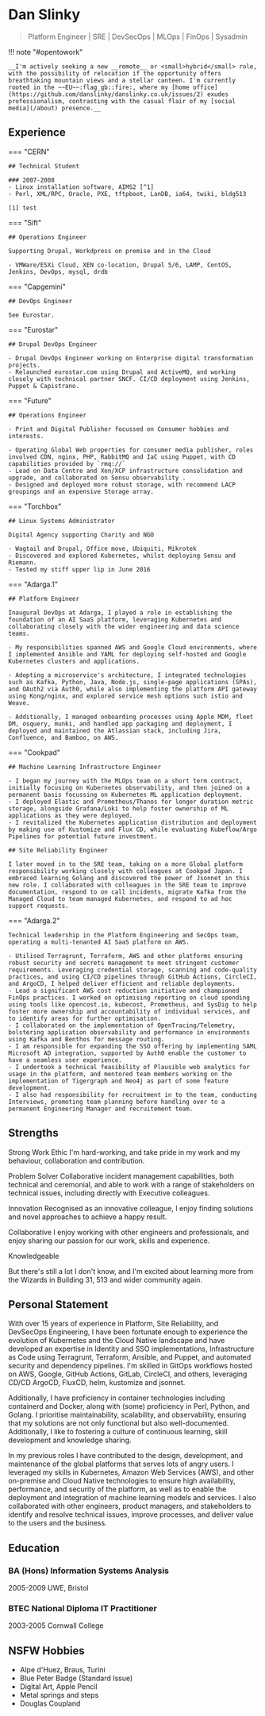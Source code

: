 # Dan Slinky
> Platform Engineer | SRE | DevSecOps | MLOps | FinOps | Sysadmin

!!! note "#opentowork"

    __I'm actively seeking a new __remote__ or <small>hybrid</small> role, with the possibility of relocation if the opportunity offers breathtaking mountain views and a stellar canteen. I'm currently rooted in the ~~EU~~:flag_gb::fire:, where my [home office](https://github.com/danslinky/danslinky.co.uk/issues/2) exudes professionalism, contrasting with the casual flair of my [social media](/about) presence.__

## Experience

=== "CERN"

    ## Technical Student 

    ### 2007-2008
    - Linux installation software, AIMS2 [^1]
    - Perl, XML/RPC, Oracle, PXE, tftpboot, LanDB, ia64, twiki, bldg513

    [1] test

=== "Sift"

    ## Operations Engineer

    Supporting Drupal, Workdpress on premise and in the Cloud

    - VMWare/ESXi Cloud, XEN co-location, Drupal 5/6, LAMP, CentOS, Jenkins, DevOps, mysql, drdb

=== "Capgemini"

    ## DevOps Engineer

    See Eurostar.

=== "Eurostar"

    ## Drupal DevOps Engineer

    - Drupal DevOps Engineer working on Enterprise digital transformation projects.
    - Relaunched eurostar.com using Drupal and ActiveMQ, and working closely with technical partner SNCF. CI/CD deployment using Jenkins, Puppet & Capistrano.

=== "Future"

    ## Operations Engineer

    - Print and Digital Publisher focussed on Consumer hobbies and interests.

    - Operating Global Web properties for consumer media publisher, roles involved CDN, nginx, PHP, RabbitMQ and IaC using Puppet, with CD capabilities provided by `rmq://`
    - Lead on Data Centre and Xen/XCP infrastructure consolidation and upgrade, and collaborated on Sensu observability .
    - Designed and deployed more robust storage, with recommend LACP groupings and an expensive Storage array.


=== "Torchbox"

    ## Linux Systems Administrator

    Digital Agency supporting Charity and NGO

    - Wagtail and Drupal, Office move, Ubiquiti, Mikrotek
    - Discovered and explored Kubernetes, whilst deploying Sensu and Riemann.
    - Tested my stiff upper lip in June 2016

=== "Adarga.1"

    ## Platform Engineer

    Inaugural DevOps at Adarga, I played a role in establishing the foundation of an AI SaaS platform, leveraging Kubernetes and collaborating closely with the wider engineering and data science teams.

    - My responsibilities spanned AWS and Google Cloud environments, where I implemented Ansible and YAML for deploying self-hosted and Google Kubernetes clusters and applications.

    - Adopting a microservice's architecture, I integrated technologies such as Kafka, Python, Java, Node.js, single-page applications (SPAs), and OAuth2 via Auth0, while also implementing the platform API gateway using Kong/nginx, and explored service mesh options such istio and Weave.

    - Additionally, I managed onboarding processes using Apple MDM, fleet DM, osquery, munki, and handled app packaging and deployment, I deployed and maintained the Atlassian stack, including Jira, Confluence, and Bamboo, on AWS.


=== "Cookpad"

    ## Machine Learning Infrastructure Engineer
 
    - I began my journey with the MLOps team on a short term contract, initially focusing on Kubernetes observability, and then joined on a permanent basis focussing on Kubernetes ML application deployment.
    - I deployed Elastic and Prometheus/Thanos for longer duration metric storage, alongside Grafana/Loki to help foster ownership of ML applications as they were deployed.
    - I revitalized the Kubernetes application distribution and deployment by making use of Kustomize and Flux CD, while evaluating Kubeflow/Argo Pipelines for potential future investment.

    ## Site Reliability Engineer

    I later moved in to the SRE team, taking on a more Global platform responsibility working closely with colleagues at Cookpad Japan. I embraced learning Golang and discovered the power of Jsonnet in this new role. I collaborated with colleagues in the SRE team to improve documentation, respond to on call incidents, migrate Kafka from the Managed Cloud to team managed Kubernetes, and respond to ad hoc support requests.


=== "Adarga.2"

    Technical leadership in the Platform Engineering and SecOps team, operating a multi-tenanted AI SaaS platform on AWS.

    - Utilised Terragrunt, Terraform, AWS and other platforms ensuring robust security and secrets management to meet stringent customer requirements. Leveraging credential storage, scanning and code-quality practices, and using CI/CD pipelines through GitHub Actions, CircleCI, and ArgoCD, I helped deliver efficient and reliable deployments.
    - Lead a significant AWS cost reduction initiative and championed FinOps practices. I worked on optimising reporting on cloud spending using tools like opencost.io, kubecost, Prometheus, and SysDig to help foster more ownership and accountability of individual services, and to identify areas for further optimisation.
    - I collaborated on the implementation of OpenTracing/Telemetry, bolstering application observability and performance in environments using Kafka and Benthos for message routing.
    - I am responsible for expanding the SSO offering by implementing SAML Microsoft AD integration, supported by Auth0 enable the customer to have a seamless user experience.
    - I undertook a technical feasibility of Plausible web analytics for usage in the platform, and mentored team members working on the implementation of Tigergraph and Neo4j as part of some feature development.
    - I also had responsibility for recruitment in to the team, conducting Interviews, promoting team planning before handling over to a permanent Engineering Manager and recruitement team.


## Strengths
Strong Work Ethic
I'm hard-working, and take pride in my work and my behaviour,  collaboration and contribution.

Problem Solver
Collaborative incident management capabilities, both technical and ceremonial, and able to work with a range of stakeholders on technical issues, including directly with Executive colleagues.

Innovation
Recognised as an innovative colleague, I enjoy finding solutions and novel approaches to achieve a happy result.

Collaborative
I enjoy working with other engineers and professionals, and enjoy sharing our passion for our work, skills and experience.

Knowledgeable

But there's still a lot I don't know, and I'm excited about learning more from the Wizards in Building 31, 513 and wider community again.


## Personal Statement

With over 15 years of experience in Platform, Site Reliability, and DevSecOps Engineering, I have been fortunate enough to experience the evolution of Kubernetes and the Cloud Native landscape and have developed an expertise in Identity and SSO implementations, Infrastructure as Code using Terragrunt, Terraform, Ansible, and Puppet, and automated security and dependency pipelines. I'm skilled in GitOps workflows hosted on AWS, Google, GitHub Actions, GitLab, CircleCI, and others, leveraging CD/CD ArgoCD, FluxCD, helm, kustomize and jsonnet.

Additionally, I have proficiency in container technologies including containerd and Docker, along with (some) proficiency in Perl, Python, and Golang. I prioritise maintainability, scalability, and observability, ensuring that my solutions are not only functional but also well-documented. Additionally, I like to fostering a culture of continuous learning, skill development and knowledge sharing.

In my previous roles I have contributed to the design, development, and maintenance of the global platforms that serves lots of angry users. I leveraged my skills in Kubernetes, Amazon Web Services (AWS), and other on-premise and Cloud Native technologies to ensure high availability, performance, and security of the platform, as well as to enable the deployment and integration of machine learning models and services. I also collaborated with other engineers, product managers, and stakeholders to identify and resolve technical issues, improve processes, and deliver value to the users and the business.


## Education

### BA (Hons) Information Systems Analysis
2005-2009
UWE, Bristol

### BTEC National Diploma IT Practitioner
2003-2005
Cornwall College

## NSFW Hobbies

- Alpe d'Huez, Braus, Turini
- Blue Peter Badge (Standard Issue)
- Digital Art, Apple Pencil
- Metal springs and steps
- Douglas Coupland
